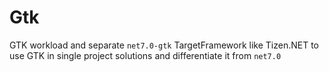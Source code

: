 # Gtk
GTK workload and separate `net7.0-gtk` TargetFramework like Tizen.NET to use GTK in single project solutions and differentiate it from `net7.0`
